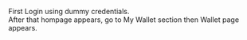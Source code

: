 First Login using dummy credentials.<br />
After that hompage appears, go to My Wallet section then Wallet page appears.
